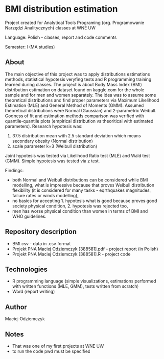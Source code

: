 # BMI distribution estimation
Project created for Analytical Tools Programing (org. Programowanie Narzędzi Analitycznych) classes at WNE UW

Language: Polish - classes, report and code comments 

Semester: I (MA studies)

## About
The main objective of this project was to apply distributions estimations methods, statistical hypotesis veryfing tests and R programming training learned during classes. The project is about Body Mass Index (BMI) distribution estimation on dataset found on kaggle.com for the whole sample and for men and women separately. The idea was to assume some theoretical distributions and find proper parameters via Maximum Likelihood Estimation (MLE) and General Method of Moments (GMM). Assumed theoretical distributions were Normal (Gaussian) and 2-parametric Weibull. Godness of fit and estimation methods comparison was verified with quantile-quantile plots (empirical distribution vs theoritical with estimated parameters). Research hypotesis was:

1. 37.5 distribution mean with 2.5 standard deviation which means secondary obesity (Normal distribution)
2. scale parameter k=3 (Weibull distribution)
  
Joint hypotesis was tested via Likelihood Ratio test (MLE) and Wald test (GMM). Simple hypotesis was tested via z test.

Findings:  
* both Normal and Weibull distributions can be considered while BMI modelling, what is impressive because that proves Weibull distribution flexibility (it is considered for many tasks - eqrthquakes magnitudes, failure rates or winds modelling),
* no basics for accepting 1. hypotesis what is good because proves good society physical condition, 2. hypotesis was rejected too,
* men has worse physical condition than women in terms of BMI and WHO guidelines.


## Repository description
* BMI.csv - data in .csv format
* Projekt PNA Maciej Odziemczyk [388581].pdf - project report (in Polish)
* Projekt PNA Maciej Odziemczyk [388581].R - project code

## Technologies
 * R programming language (simple visualizations, estimations performed with written functions (MLE, GMM), tests written from scratch)
 * Word (report writing)

## Author
Maciej Odziemczyk

## Notes
* That was one of my first projects at WNE UW
* to run the code pwd must be specified


  

